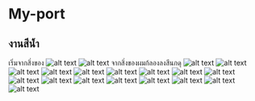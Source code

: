 # My-port
## งานสีน้ำ
เริ่มจากสิ่งของ
![alt text](https://github.com/BoonwarootRamchuen/My-port/blob/master/images/DSC_0221.JPG)
![alt text](https://github.com/BoonwarootRamchuen/My-port/blob/master/images/DSC_0222.JPG)
จากสิ่งของผมก้ลองลงสีนกดุ
![alt text](https://github.com/BoonwarootRamchuen/Bird/blob/master/65181553_1058237487720893_5866078895656140800_n.jpg)
![alt text](https://github.com/BoonwarootRamchuen/My-port/blob/master/images/DSC_0215.JPG)
![alt text](https://github.com/BoonwarootRamchuen/My-port/blob/master/images/DSC_0217.JPG)
![alt text](https://github.com/BoonwarootRamchuen/My-port/blob/master/images/DSC_0223.JPG)
![alt text](https://github.com/BoonwarootRamchuen/My-port/blob/master/images/DSC_0226.JPG)
![alt text](https://github.com/BoonwarootRamchuen/My-port/blob/master/images/DSC_0225.JPG)
![alt text](https://github.com/BoonwarootRamchuen/My-port/blob/master/images/DSC_0228.JPG)
![alt text](https://github.com/BoonwarootRamchuen/My-port/blob/master/images/DSC_0229.JPG)
![alt text](https://github.com/BoonwarootRamchuen/My-port/blob/master/images/DSC_0230.JPG)
![alt text](https://github.com/BoonwarootRamchuen/My-port/blob/master/images/DSC_0231.JPG)
![alt text](https://github.com/BoonwarootRamchuen/My-port/blob/master/images/DSC_0232.JPG)
![alt text](https://github.com/BoonwarootRamchuen/My-port/blob/master/images/DSC_0233.JPG)
![alt text](https://github.com/BoonwarootRamchuen/My-port/blob/master/images/DSC_0234.JPG)
![alt text](https://github.com/BoonwarootRamchuen/My-port/blob/master/images/draw%20thanos%202%20.jpg)
![alt text](https://github.com/BoonwarootRamchuen/My-port/blob/master/images/skull%20.jpg)
![alt text](https://github.com/BoonwarootRamchuen/My-port/blob/master/images/vemon.jpg)
![alt text](https://github.com/BoonwarootRamchuen/My-port/blob/master/images/wolf.jpg)
